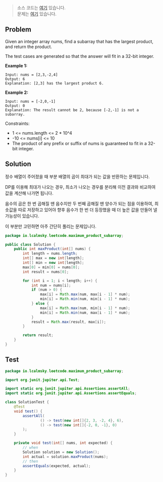 > 소스 코드는 [여기](https://github.com/lcalmsky/leetcode/blob/master/src/main/java/io/lcalmsky/leetcode/maximum_product_subarray/Solution.java) 있습니다.  
> 문제는 [여기](https://leetcode.com/problems/maximum-product-subarray/) 있습니다.

## Problem

Given an integer array nums, find a subarray that has the largest product, and return the product.

The test cases are generated so that the answer will fit in a 32-bit integer.

**Example 1:**
```text
Input: nums = [2,3,-2,4]
Output: 6
Explanation: [2,3] has the largest product 6.
```

**Example 2:**

```text
Input: nums = [-2,0,-1]
Output: 0
Explanation: The result cannot be 2, because [-2,-1] is not a subarray.
```

Constraints:

* 1 <= nums.length <= 2 * 10^4
* -10 <= nums[i] <= 10
* The product of any prefix or suffix of nums is guaranteed to fit in a 32-bit integer.

## Solution

정수 배열이 주어졌을 때 부분 배열의 곱이 최대가 되는 값을 반환하는 문제입니다.

DP를 이용해 최대가 나오는 경우, 최소가 나오는 경우를 분리해 이전 결과와 비교하여 값을 계산해 나가면 됩니다.

음수의 곱은 한 번 곱해질 땐 음수지만 두 번째 곱해질 땐 양수가 되는 점을 이용하여, 최솟값을 따로 저장하고 있어야 향후 음수가 한 번 더 등장했을 때 더 높은 값을 만들어 낼 가능성이 있습니다.

이 부분만 고민하면 아주 간단히 풀리는 문제입니다.

```java
package io.lcalmsky.leetcode.maximum_product_subarray;

public class Solution {
    public int maxProduct(int[] nums) {
        int length = nums.length;
        int[] max = new int[length];
        int[] min = new int[length];
        max[0] = min[0] = nums[0];
        int result = nums[0];

        for (int i = 1; i < length; i++) {
            int num = nums[i];
            if (num > 0) {
                max[i] = Math.max(num, max[i - 1] * num);
                min[i] = Math.min(num, min[i - 1] * num);
            } else {
                max[i] = Math.max(num, min[i - 1] * num);
                min[i] = Math.min(num, max[i - 1] * num);
            }
            result = Math.max(result, max[i]);
        }

        return result;
    }
}

```

## Test

```java
package io.lcalmsky.leetcode.maximum_product_subarray;

import org.junit.jupiter.api.Test;

import static org.junit.jupiter.api.Assertions.assertAll;
import static org.junit.jupiter.api.Assertions.assertEquals;

class SolutionTest {
    @Test
    void test() {
        assertAll(
                () -> test(new int[]{2, 3, -2, 4}, 6),
                () -> test(new int[]{-2, 0, -1}, 0)
        );
    }

    private void test(int[] nums, int expected) {
        // when
        Solution solution = new Solution();
        int actual = solution.maxProduct(nums);
        // then
        assertEquals(expected, actual);
    }
}
```